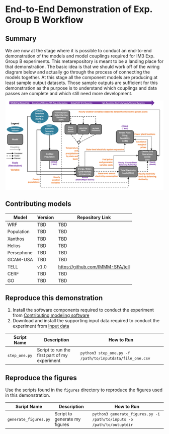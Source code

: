 # End-to-End Demonstration of Exp. Group B Workflow

## Summary
We are now at the stage where it is possible to conduct an end-to-end demonstration of the models and model couplings 
required for IM3 Exp. Group B experiments. This metarepository is meant to be a landing place for that
demonstration. The basic idea is that we should work off of the wiring diagram below and actually go through
the process of connecting the models together. At this stage all the component models are producing at least sample 
output datasets. Those sample outputs are sufficient for this demonstration as the purpose is to understand which 
couplings and data passes are complete and which still need more development.

<img src='experiment_diagram/experiment-B-N6_interconnect.png?raw=true' width=720 />

## Contributing models
| Model | Version | Repository Link |
|-------|---------|-----------------|
| WRF | TBD | TBD |
| Population | TBD | TBD |
| Xanthos | TBD | TBD |
| Helios | TBD | TBD |
| Persephone | TBD | TBD |
| GCAM-USA | TBD | TBD |
| TELL | v1.0 | https://github.com/IMMM-SFA/tell |
| CERF | TBD | TBD |
| GO | TBD | TBD |

## Reproduce this demonstration
1. Install the software components required to conduct the experiment from [Contributing modeling software](#contributing-modeling-software)
2. Download and install the supporting input data required to conduct the experiment from [Input data](#input-data)

| Script Name | Description | How to Run |
| --- | --- | --- |
| `step_one.py` | Script to run the first part of my experiment | `python3 step_one.py -f /path/to/inputdata/file_one.csv` |

## Reproduce the figures
Use the scripts found in the `figures` directory to reproduce the figures used in this demonstration.

| Script Name | Description | How to Run |
| --- | --- | --- |
| `generate_figures.py` | Script to generate my figures | `python3 generate_figures.py -i /path/to/inputs -o /path/to/outuptdir` |
